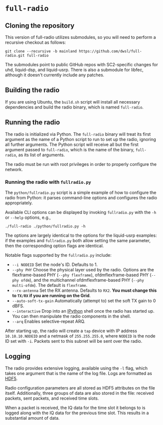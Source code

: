 # `full-radio`

## Cloning the repository

This version of full-radio utilizes submodules, so you will need to perform a recursive checkout as follows:

```
git clone --recursive -b mainland https://github.com/dwsl/full-radio.git full-radio
```

The submodules point to public GitHub repos with SC2-specific changes for uhd, liquid-dsp, and liquid-usrp. There is also a submodule for libfec, although it doesn't currently include any patches.

## Building the radio

If you are using Ubuntu, the `build.sh` script will install all necessary dependencies and build the radio binary, which is named `full-radio`.

## Running the radio

The radio is initialized via Python. The `full-radio` binary will treat its first argument as the name of a Python script to run to set up the radio, ignoring all further arguments. The Python script will receive all but the first argument passed to `full-radio`, which is the name of the binary, `full-radio`, as its list of arguments.

The radio must be run with root privileges in order to properly configure the network.

### Running the radio with `fullradio.py`

The `python/fullradio.py` script is a simple example of how to configure the radio from Python: it parses command-line options and configures the radio appropriately. 

Available CLI options can be displayed by invoking `fullradio.py` with the `-h` or `--help` options, e.g.,

```
./full-radio ./python/fullradio.py -h
```

The options are largely identical to the options for the liquid-usrp examples: if the examples and `fullradio.py` both allow setting the same parameter, then the corresponding option flags are identical.

Notable flags supported by the `fullradio.py` include:

 * `--i NODEID` Set the node's ID. Defaults to 1.
 * `--phy PHY` Choose the physical layer used by the radio. Options are the flexframe-based PHY (`--phy flexframe`), ofdmflexframe-based PHY (`--phy ofdm`), and the multichannel ofdmflexframe-based PHY (`--phy multi-ofdm`). The default is `flexframe`.
 * `--rx-antenna` Set the RX antenna. Defaults to `RX2`. **You must change this to `TX/RX` if you are running on the Grid**.
 * `--auto-soft-tx-gain` Automatically (attempt to) set the soft TX gain to 0 dBFS.
 * `--interactive` Drop into an [IPython](https://ipython.org/) shell once the radio has started up. You can then manipulate the radio components in the shell.
 * `--arq` Enables selective-repeat ARQ.

After starting up, the radio will create a `tap` device with IP address `10.10.10.NODEID` and a netmask of `255.255.255.0`, where `NODEID` is the node ID set with `-i`. Packets sent to this subnet will be sent over the radio.

## Logging

The radio provides extensive logging, available using the `-l` flag, which takes one argument that is the name of the log file. Logs are formatted as [HDF5](https://portal.hdfgroup.org/display/HDF5/HDF5).

Radio configuration parameters are all stored as HDF5 attributes on the file itself. Additionally, three groups of data are also stored in the file: received packets, sent packets, and received time slots.

When a packet is received, the IQ data for the time slot it belongs to is logged along with the IQ data for the previous time slot. This results in a substantial amount of data.
  
  
